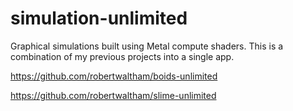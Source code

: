# simulation-unlimited
Graphical simulations built using Metal compute shaders. This is a combination of my previous projects into a single app.

https://github.com/robertwaltham/boids-unlimited

https://github.com/robertwaltham/slime-unlimited



